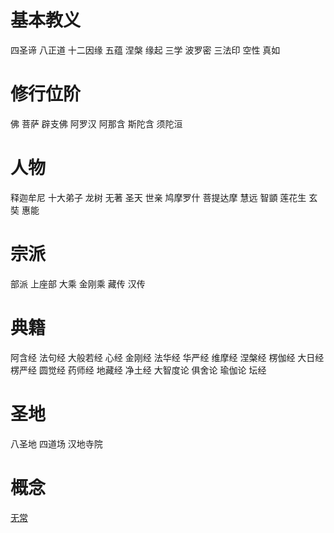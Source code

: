# 基本教义

四圣谛 八正道 十二因缘 五蕴 涅槃 缘起 三学 波罗密 三法印 空性 真如

# 修行位阶

佛 菩萨 辟支佛 阿罗汉 阿那含 斯陀含 须陀洹

# 人物

释迦牟尼 十大弟子 龙树 无著 圣天 世亲 鸠摩罗什 菩提达摩 慧远 智顗 莲花生 玄奘 惠能

# 宗派

部派 上座部 大乘 金刚乘 藏传 汉传

# 典籍

阿含经 法句经 大般若经 心经 金刚经 法华经 华严经 维摩经 涅槃经 楞伽经 大日经 楞严经 圆觉经 药师经 地藏经 净土经 大智度论 俱舍论 瑜伽论 坛经

# 圣地

八圣地 四道场 汉地寺院

# 概念

[无常](http://zh.wikipedia.org/wiki/%E6%97%A0%E5%B8%B8_(%E4%BD%9B%E6%95%99))